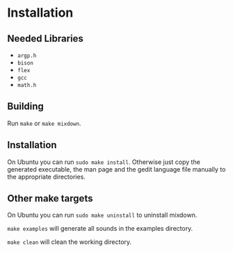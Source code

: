 # Installation

## Needed Libraries

* `argp.h`
* `bison`
* `flex`
* `gcc`
* `math.h`

## Building

Run `make` or `make mixdown`.

## Installation

On Ubuntu you can run `sudo make install`. Otherwise just copy the generated executable, the man page and the gedit language file manually to the appropriate directories.

## Other make targets

On Ubuntu you can run `sudo make uninstall` to uninstall mixdown.

`make examples` will generate all sounds in the examples directory.

`make clean` will clean the working directory.

